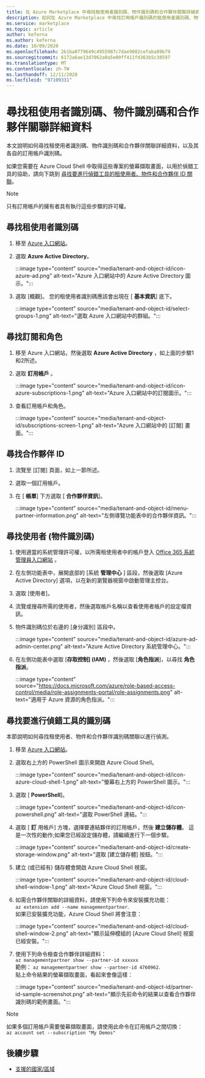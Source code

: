 ```yaml
---
title: 在 Azure Marketplace 中尋找租使用者識別碼、物件識別碼和合作夥伴關聯詳細資料
description: 如何在 Azure Marketplace 中尋找訂用帳戶識別碼的租使用者識別碼、物件識別碼和合作夥伴關聯詳細資料。
ms.service: marketplace
ms.topic: article
author: keferna
ms.author: keferna
ms.date: 10/09/2020
ms.openlocfilehash: 2b1ba0779649c4955987c7dae9802cefaba89b79
ms.sourcegitcommit: 6172a6ae13d7062a0a5e00ff411fd363b5c38597
ms.translationtype: MT
ms.contentlocale: zh-TW
ms.lasthandoff: 12/11/2020
ms.locfileid: "97109331"
---
```

# <a name="find-tenant-id-object-id-and-partner-association-details"></a>尋找租使用者識別碼、物件識別碼和合作夥伴關聯詳細資料

本文說明如何尋找租使用者識別碼、物件識別碼和合作夥伴關聯詳細資料，以及其各自的訂用帳戶識別碼。

如果您需要在 Azure Cloud Shell 中取得這些專案的螢幕擷取畫面，以用於偵錯工具的協助，請向下跳到 [尋找要進行偵錯工具的租使用者、物件和合作夥伴 ID 關聯](#find-ids-for-debugging)。

>[!Note]
> 只有訂用帳戶的擁有者具有執行這些步驟的許可權。

## <a name="find-tenant-id"></a>尋找租使用者識別碼

1. 移至 [Azure 入口網站](https://ms.portal.azure.com/)。
2. 選取 **Azure Active Directory**。

    :::image type="content" source="media/tenant-and-object-id/icon-azure-ad.png" alt-text="Azure 入口網站中的 Azure Active Directory 圖示。":::

3. 選取 [概觀]。 您的租使用者識別碼應該會出現在 [ **基本資訊**] 底下。

    :::image type="content" source="media/tenant-and-object-id/select-groups-1.png" alt-text="選取 Azure 入口網站中的群組。":::

## <a name="find-subscriptions-and-roles"></a>尋找訂閱和角色

1. 移至 Azure 入口網站，然後選取 **Azure Active Directory** ，如上面的步驟1和2所述。
2. 選取 **訂用帳戶** 。

    :::image type="content" source="media/tenant-and-object-id/icon-azure-subscriptions-1.png" alt-text="Azure 入口網站中的訂閱圖示。":::

3. 查看訂用帳戶和角色。

    :::image type="content" source="media/tenant-and-object-id/subscriptions-screen-1.png" alt-text="Azure 入口網站中的 [訂閱] 畫面。":::

## <a name="find-partner-id"></a>尋找合作夥伴 ID

1. 流覽至 [訂閱] 頁面，如上一節所述。
2. 選取一個訂用帳戶。
3. 在 [ **帳單**] 下方選取 [ **合作夥伴資訊**]。

    :::image type="content" source="media/tenant-and-object-id/menu-partner-information.png" alt-text="左側導覽功能表中的合作夥伴資訊。":::

## <a name="find-user-object-id"></a>尋找使用者 (物件識別碼) 

1. 使用適當的系統管理許可權，以所需租使用者中的帳戶登入 [Office 365 系統管理員入口網站](https://portal.office.com/adminportal/home) 。
2. 在左側功能表中，展開底部的 [系統 **管理中心** ] 區段，然後選取 [Azure Active Directory] 選項，以在新的瀏覽器視窗中啟動管理主控台。
3. 選取 [使用者]。
4. 流覽或搜尋所需的使用者，然後選取帳戶名稱以查看使用者帳戶的設定檔資訊。
5. 物件識別碼位於右邊的 [身分識別] 區段中。

    :::image type="content" source="media/tenant-and-object-id/azure-ad-admin-center.png" alt-text="Azure Active Directory 系統管理中心。":::

6. 在左側功能表中選取 [**存取控制] (IAM)** ，然後選取 [**角色指派**]，以尋找 **角色指派**。

    :::image type="content" source="https://docs.microsoft.com/azure/role-based-access-control/media/role-assignments-portal/role-assignments.png" alt-text="適用于 Azure 資源的角色指派。":::

## <a name="find-ids-for-debugging"></a>尋找要進行偵錯工具的識別碼

本節說明如何尋找租使用者、物件和合作夥伴識別碼關聯以進行偵測。

1. 移至 [Azure 入口網站](https://ms.portal.azure.com/)。
2. 選取右上方的 PowerShell 圖示來開啟 Azure Cloud Shell。

    :::image type="content" source="media/tenant-and-object-id/icon-azure-cloud-shell-1.png" alt-text="螢幕右上方的 PowerShell 圖示。":::

3. 選取 [ **PowerShell**]。

    :::image type="content" source="media/tenant-and-object-id/icon-powershell.png" alt-text="選取 PowerShell 連結。":::

4. 選取 [ **訂** 用帳戶] 方塊，選擇要連結夥伴的訂用帳戶，然後 **建立儲存體**。 這是一次性的動作;如果您已經設定儲存體，請繼續進行下一個步驟。

    :::image type="content" source="media/tenant-and-object-id/create-storage-window.png" alt-text="選取 [建立儲存體] 按鈕。":::

5. 建立 (或已經有) 儲存體會開啟 Azure Cloud Shell 視窗。

    :::image type="content" source="media/tenant-and-object-id/cloud-shell-window-1.png" alt-text="Azure Cloud Shell 視窗。":::

6. 如需合作夥伴關聯的詳細資料，請使用下列命令來安裝擴充功能：<br>`az extension add --name managementpartner`.<br>如果已安裝擴充功能，Azure Cloud Shell 將會注意：

    :::image type="content" source="media/tenant-and-object-id/cloud-shell-window-2.png" alt-text="顯示延伸模組的 [Azure Cloud Shell] 視窗已經安裝。":::

7. 使用下列命令檢查合作夥伴詳細資料：<br>`az managementpartner show --partner-id xxxxxx`<br>範例： `az managementpartner show --partner-id 4760962`.<br>貼上命令結果的螢幕擷取畫面，看起來會像這樣：

    :::image type="content" source="media/tenant-and-object-id/partner-id-sample-screenshot.png" alt-text="顯示先前命令的結果以查看合作夥伴識別碼的範例畫面。":::

>[!NOTE]
>如果多個訂用帳戶需要螢幕擷取畫面，請使用此命令在訂用帳戶之間切換：<br>`az account set --subscription "My Demos"`

## <a name="next-steps"></a>後續步驟

- [支援的國家/區域](sell-from-countries.md)